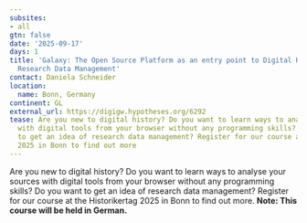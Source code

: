 ```yaml
---
subsites:
- all
gtn: false
date: '2025-09-17'
days: 1
title: 'Galaxy: The Open Source Platform as an entry point to Digital Humanities and
  Research Data Management'
contact: Daniela Schneider
location:
  name: Bonn, Germany
continent: GL
external_url: https://digigw.hypotheses.org/6292
tease: Are you new to digital history? Do you want to learn ways to analyse your sources
  with digital tools from your browser without any programming skills? Do you want
  to get an idea of research data management? Register for our course at the Historikertag
  2025 in Bonn to find out more
---
```

Are you new to digital history? Do you want to learn ways to analyse your sources with digital tools from your browser without any programming skills? Do you want to get an idea of research data management? Register for our course at the Historikertag 2025 in Bonn to find out more. **Note: This course will be held in German.**

